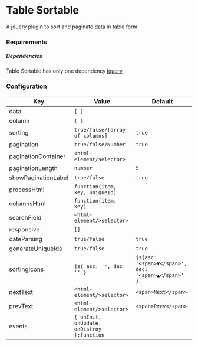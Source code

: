 # Table Sortable

A jquery plugin to sort and paginate data in table form.

### Requirements
##### Dependencies
Table Sortable has only one dependency [jquery](https://jquery.com/)

### Configuration

| Key                 | Value                                           | Default                                             |
| -------------       | -------------                                   | ------                                              |
| data                | `[ ]`                                           |                                                     |
| column              | `{ }`                                           |                                                     |
| sorting             | `true/false/[array of columns]`                 | `true`                                              |
| pagination          | `true/false/Number`                             | `true`                                              |
| paginationContainer | `<html-element/selector>`                       |                                                     |
| paginationLength    | `number`                                        | `5`                                                 |
| showPaginationLabel | `true/false`                                    | `true`                                              |
| processHtml         | `function(item, key, uniqueId)`                 |                                                     |
| columnsHtml         | `function(item, key)`                           |                                                     |
| searchField         | `<html-element/>selector>`                      |                                                     |
| responsive          | `[]`                                            |                                                     |
| dateParsing         | `true/false`                                    | `true`                                              |
| generateUniqueIds   | `true/false`                                    | `true`                                              |
| sortingIcons        | ```js{ asc: '', dec: '' }```                    | ```js{asc: '<span>▼</span>', dec: '<span>▲</span>' }```  |
| nextText            | `<html-element/>selector>`                      | `<span>Next</span>`                                 |
| prevText            | `<html-element/>selector>`                      | `<span>Prev</span>`                                 |
| events              | `{ onInit, onUpdate, onDistroy }:function`      |                                                     |
